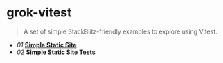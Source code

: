 # grok-vitest

> A set of simple StackBlitz-friendly examples to explore using Vitest.

- *01* [**Simple Static Site**](https://stackblitz.com/github/dagilleland/grok-vitest/tree/main/examples/01-Simple-Static-Site)
- *02* [**Simple Static Site Tests**](https://stackblitz.com/github/dagilleland/grok-vitest/tree/main/examples/02-Simple-Static-Site-Tests)
